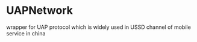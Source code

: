 UAPNetwork
==========

wrapper for UAP protocol which is widely used in USSD channel of mobile service in china
